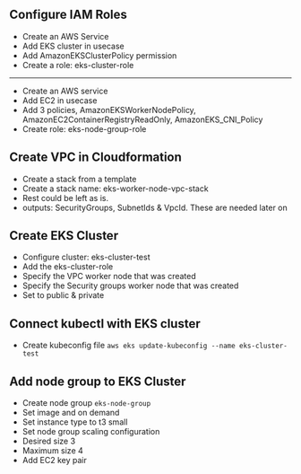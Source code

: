 
## Configure IAM Roles
- Create an AWS Service
- Add EKS cluster in usecase
- Add AmazonEKSClusterPolicy permission
- Create a role: eks-cluster-role
---------
- Create an AWS service
- Add EC2 in usecase
- Add 3 policies, AmazonEKSWorkerNodePolicy, AmazonEC2ContainerRegistryReadOnly, AmazonEKS_CNI_Policy
- Create role: eks-node-group-role

## Create VPC in Cloudformation
- Create a stack from a template
- Create a stack name: eks-worker-node-vpc-stack
- Rest could be left as is.
- outputs: SecurityGroups, SubnetIds & VpcId. These are needed later on

## Create EKS Cluster
- Configure cluster: eks-cluster-test
- Add the eks-cluster-role
- Specify the VPC worker node that was created
- Specify the Security groups worker node that was created
- Set to public & private

## Connect kubectl with EKS cluster
- Create kubeconfig file `aws eks update-kubeconfig --name eks-cluster-test`

## Add node group to EKS Cluster
- Create node group `eks-node-group`
- Set image and on demand
- Set instance type to t3 small
- Set node group scaling configuration 
- Desired size 3
- Maximum size 4
- Add EC2 key pair